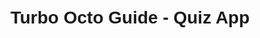 <!DOCTYPE html>
<html>
<head>
  <title>Turbo Octo Guide - Quiz App</title>
  <style>
    body {
      font-family: Arial, sans-serif;
      text-align: center;
      padding: 20px;
    }
    .quiz-container {
      max-width: 600px;
      margin: auto;
      text-align: left;
    }
    .question {
      font-size: 1.2em;
      margin-bottom: 20px;
    }
    .option {
      margin: 10px 0;
    }
    .result {
      font-size: 1.5em;
      margin-top: 20px;
      color: green;
    }
  </style>
</head>
<body>
  <h1>Turbo Octo Guide - Quiz App</h1>
  <div class="quiz-container">
    <div id="quiz-content">
      <!-- Dynamic content will be loaded here -->
    </div>
    <button id="submit" style="display:none;">Submit</button>
    <div id="result" class="result"></div>
  </div>

  <script>
    const quizData = [
      {
        question: "What does HTML stand for?",
        options: ["Hyper Text Markup Language", "High Text Machine Language", "Hyperlink and Text Markup Language"],
        correct: 0,
      },
      {
        question: "Which programming language is used for web apps?",
        options: ["Python", "JavaScript", "C++"],
        correct: 1,
      },
      {
        question: "What is the capital of France?",
        options: ["Berlin", "Madrid", "Paris"],
        correct: 2,
      },
    ];

    let currentQuestion = 0;
    let score = 0;

    function loadQuestion() {
      const quizContent = document.getElementById("quiz-content");
      quizContent.innerHTML = `
        <div class="question">${quizData[currentQuestion].question}</div>
        ${quizData[currentQuestion].options
          .map(
            (option, index) =>
              `<div class="option">
                <input type="radio" name="option" value="${index}" id="option${index}">
                <label for="option${index}">${option}</label>
              </div>`
          )
          .join("")}
      `;
      document.getElementById("submit").style.display = "block";
    }

    function handleSubmission() {
      const selectedOption = document.querySelector("input[name='option']:checked");
      if (!selectedOption) {
        alert("Please select an answer!");
        return;
      }

      const selectedValue = parseInt(selectedOption.value);
      if (selectedValue === quizData[currentQuestion].correct) {
        score++;
      }

      currentQuestion++;
      if (currentQuestion < quizData.length) {
        loadQuestion();
      } else {
        showResult();
      }
    }

    function showResult() {
      const resultDiv = document.getElementById("result");
      resultDiv.textContent = `You scored ${score} out of ${quizData.length}!`;
      document.getElementById("quiz-content").style.display = "none";
      document.getElementById("submit").style.display = "none";
    }

    document.getElementById("submit").addEventListener("click", handleSubmission);
    loadQuestion();
  </script>
</body>
</html>
